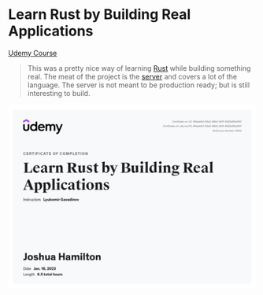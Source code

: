 # Learn Rust by Building Real Applications

[Udemy Course](https://www.udemy.com/course/rust-fundamentals/)

> This was a pretty nice way of learning [Rust](https://www.rust-lang.org) while building something real. The meat of the project is the [server](./server/) and covers a lot of the language. The server is not meant to be production ready; but is still interesting to build.

![Certificate of Completion](./misc/UC-95ded4a1-63e2-46b0-b631-6222e80e0f41.jpg)

